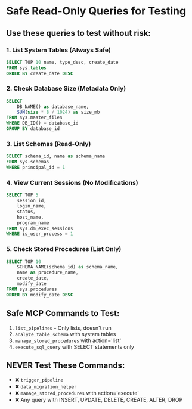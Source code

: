 # Safe Read-Only Queries for Testing

## Use these queries to test without risk:

### 1. List System Tables (Always Safe)
```sql
SELECT TOP 10 name, type_desc, create_date 
FROM sys.tables 
ORDER BY create_date DESC
```

### 2. Check Database Size (Metadata Only)
```sql
SELECT 
    DB_NAME() as database_name,
    SUM(size * 8 / 1024) as size_mb
FROM sys.master_files
WHERE DB_ID() = database_id
GROUP BY database_id
```

### 3. List Schemas (Read-Only)
```sql
SELECT schema_id, name as schema_name
FROM sys.schemas
WHERE principal_id = 1
```

### 4. View Current Sessions (No Modifications)
```sql
SELECT TOP 5
    session_id,
    login_name,
    status,
    host_name,
    program_name
FROM sys.dm_exec_sessions
WHERE is_user_process = 1
```

### 5. Check Stored Procedures (List Only)
```sql
SELECT TOP 10
    SCHEMA_NAME(schema_id) as schema_name,
    name as procedure_name,
    create_date,
    modify_date
FROM sys.procedures
ORDER BY modify_date DESC
```

## Safe MCP Commands to Test:

1. `list_pipelines` - Only lists, doesn't run
2. `analyze_table_schema` with system tables
3. `manage_stored_procedures` with action='list'
4. `execute_sql_query` with SELECT statements only

## NEVER Test These Commands:
- ❌ `trigger_pipeline`
- ❌ `data_migration_helper`
- ❌ `manage_stored_procedures` with action='execute'
- ❌ Any query with INSERT, UPDATE, DELETE, CREATE, ALTER, DROP